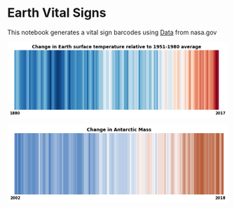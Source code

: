# Earth Vital Signs

This notebook generates a vital sign barcodes using [Data](https://climate.nasa.gov/vital-signs/global-temperature/ ) from nasa.gov

![Climate Barcode](images/Climate_Barcode.png)


![Greenland Ice](images/Antarctica_Mass.png)

